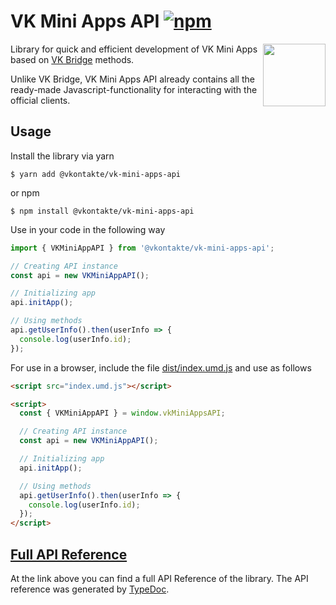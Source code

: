 [npm]: https://img.shields.io/npm/v/@vkontakte/vk-mini-apps-api.svg
[npm-url]: https://npmjs.com/package/@vkontakte/vk-mini-apps-api

# VK Mini Apps API [![npm][npm]][npm-url]

<img width="100" height="100" src="https://avatars3.githubusercontent.com/u/1478241?s=200&v=4" align="right">

Library for quick and efficient development of VK Mini Apps based on [VK Bridge](https://github.com/vkcom/vk-bridge) methods.

Unlike VK Bridge, VK Mini Apps API already contains all the ready-made Javascript-functionality for interacting with the official clients.

## Usage

Install the library via yarn

```
$ yarn add @vkontakte/vk-mini-apps-api
```

or npm

```
$ npm install @vkontakte/vk-mini-apps-api
```

Use in your code in the following way

```javascript
import { VKMiniAppAPI } from '@vkontakte/vk-mini-apps-api';

// Creating API instance
const api = new VKMiniAppAPI();

// Initializing app
api.initApp();

// Using methods
api.getUserInfo().then(userInfo => {
  console.log(userInfo.id);
});
```

For use in a browser, include the file [dist/index.umd.js](http://unpkg.com/@vkontakte/vk-mini-apps-api/dist/index.umd.js) and use as follows

```html
<script src="index.umd.js"></script>

<script>
  const { VKMiniAppAPI } = window.vkMiniAppsAPI;

  // Creating API instance
  const api = new VKMiniAppAPI();

  // Initializing app
  api.initApp();

  // Using methods
  api.getUserInfo().then(userInfo => {
    console.log(userInfo.id);
  });
</script>
```

## [Full API Reference](./docs/classes/vkminiappapi.md)

At the link above you can find a full API Reference of the library. The API reference was generated by [TypeDoc](https://github.com/TypeStrong/typedoc).
